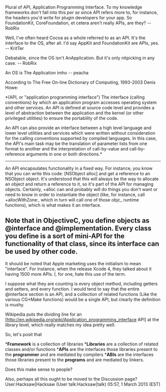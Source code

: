 

Plural of API, Application Programming Interface. To my knowledge frameworks don't fall into this *per se* since API refers more to, for instance, the headers you'd write for plugin developers for your app. So FoundationKit, CoreFoundation, et cetera aren't really APIs, are they? -- RobRix

Well, I've often heard Cocoa as a whole referred to as an API. It's the interface to the OS, after all. I'd say AppKit and FoundationKit are APIs, yes. -- KritTer

Debatable, since the OS isn't AnApplication. But it's only nitpicking in any case. -- RobRix

An OS is The Application imho -- peacha

According to The Free On-line Dictionary of Computing, 1993-2003 Denis Howe:

*(API, or "application programming interface") The interface (calling conventions) by which an application program accesses operating system and other services. An API is defined at source code level and provides a level of abstraction between the application and the kernel (or other privileged utilities) to ensure the portability of the code.

An API can also provide an interface between a high level language and lower level utilities and services which were written without consideration for the calling conventions supported by compiled languages. In this case, the API's main task may be the translation of parameter lists from one format to another and the interpretation of call-by-value and call-by-reference arguments in one or both directions.*

----

An API encapsulates functionality in a fixed way. For instance, you know that you can write this code:     [NSObject alloc] and get a reference to an NSObject object. It's understood that this will always be the way to allocate an object and return a reference to it, so it's part of the API for managing objects. Certainly, +alloc can and probably will do things you don't want or need to know in order to instantiate the object (like, for instance, call +allocWithZone:, which in turn will call one of those objc_ runtime functions), which is what makes it an interface.

Note that in ObjectiveC, you define objects as @interface and @implementation. Every class you define is a sort of mini-API for the functionality of that class, since its interface can be used by other code.
-----

It should be noted that Apple marketing uses the initialism to mean "interface". For instance, when the release Xcode 4, they talked about it having 1500 more APIs. I, for one, hate this use of the term.

I suppose what they are counting is every object method, including getters and setters, and every function. I would tend to say that the entire @interface section is an API, and a collection of related functions (Like the various CG*Make functions) would be a single API, but clearly the definition is mushy.

Wikipedia puts the dividing line for an [http://en.wikipedia.org/wiki/Application_programming_interface API] at the library level, which really matches my idea pretty well.

So, let's posit that

***Framework** is a collection of libraries
***Libraries** are a collection of related classes and/or functions
***APIs** are the interfaces those libraries present to the **programmer** and are mediated by compilers
***ABIs** are the interfaces those libraries present to the **programs** and are mediated by linkers.

Does this make sense to people?

Also, perhaps all this ought to be moved to the Discussion page?
User:Hacksaw|Hacksaw (User talk:Hacksaw|talk) 05:57, 1 March 2013 (EST)
